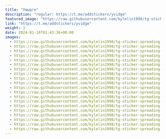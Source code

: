 ```yaml
---
title: "Увыдге"
description: "regular: https://t.me/addstickers/yvidge"
featured_image: "https://raw.githubusercontent.com/kylelin1998/tg-sticker-spreading-worldwide-images/main/img/8af5439b-e354-4d17-b45f-5033e536c7ca.jpg"
link: "https://t.me/addstickers/yvidge"
weight: 3
date: 2024-01-16T01:43:36+08:00
images:
  - https://raw.githubusercontent.com/kylelin1998/tg-sticker-spreading-worldwide-images/main/img/8af5439b-e354-4d17-b45f-5033e536c7ca.jpg
  - https://raw.githubusercontent.com/kylelin1998/tg-sticker-spreading-worldwide-images/main/img/1448194b-c375-4d5a-a1ae-17bbc6869995.jpg
  - https://raw.githubusercontent.com/kylelin1998/tg-sticker-spreading-worldwide-images/main/img/9489b3c3-b1c4-4cd8-b99c-fd459dfcd488.jpg
  - https://raw.githubusercontent.com/kylelin1998/tg-sticker-spreading-worldwide-images/main/img/9d42279a-3ac7-47b1-81a5-f92d9996038c.jpg
  - https://raw.githubusercontent.com/kylelin1998/tg-sticker-spreading-worldwide-images/main/img/58fe8bbd-5c3a-43ee-b1df-50abbb00fce7.jpg
  - https://raw.githubusercontent.com/kylelin1998/tg-sticker-spreading-worldwide-images/main/img/5a4158d0-b4ef-457a-96dd-43a8b8199c60.jpg
  - https://raw.githubusercontent.com/kylelin1998/tg-sticker-spreading-worldwide-images/main/img/13188dcf-81ef-4606-97be-8eea87e89c0f.jpg
  - https://raw.githubusercontent.com/kylelin1998/tg-sticker-spreading-worldwide-images/main/img/9b712623-889c-4764-b334-1fda1ce54e8f.jpg
  - https://raw.githubusercontent.com/kylelin1998/tg-sticker-spreading-worldwide-images/main/img/47eeb218-9007-4e7c-9b2b-630f43a95d8d.jpg
  - https://raw.githubusercontent.com/kylelin1998/tg-sticker-spreading-worldwide-images/main/img/ef63e270-5918-4283-bb2c-82e222180146.jpg
  - https://raw.githubusercontent.com/kylelin1998/tg-sticker-spreading-worldwide-images/main/img/a2e1ebad-5fce-4de1-a450-75c6bbace670.jpg
  - https://raw.githubusercontent.com/kylelin1998/tg-sticker-spreading-worldwide-images/main/img/b742ba77-483b-42b7-ba55-c3bb6cde491e.jpg
  - https://raw.githubusercontent.com/kylelin1998/tg-sticker-spreading-worldwide-images/main/img/6fc2e7f9-4b1d-4076-a8df-7bb498ab6b8f.jpg
  - https://raw.githubusercontent.com/kylelin1998/tg-sticker-spreading-worldwide-images/main/img/bd5d8509-e23b-4f9b-ab60-470306d4dc49.jpg
  - https://raw.githubusercontent.com/kylelin1998/tg-sticker-spreading-worldwide-images/main/img/93d77983-3ccc-4ef7-8f02-20327647cdcd.jpg
  - https://raw.githubusercontent.com/kylelin1998/tg-sticker-spreading-worldwide-images/main/img/1d0bf939-3f11-41ef-9149-fbf054732c71.jpg
  - https://raw.githubusercontent.com/kylelin1998/tg-sticker-spreading-worldwide-images/main/img/16318adf-b7a1-4c58-9ef9-6226ba14849d.jpg
  - https://raw.githubusercontent.com/kylelin1998/tg-sticker-spreading-worldwide-images/main/img/2e8c3ed9-c475-4eaf-a5b6-af3c195dadb4.jpg
  - https://raw.githubusercontent.com/kylelin1998/tg-sticker-spreading-worldwide-images/main/img/7c945c5e-0c30-4699-8a51-94b86df629d9.jpg
  - https://raw.githubusercontent.com/kylelin1998/tg-sticker-spreading-worldwide-images/main/img/bcabbbcb-28b1-41a8-86fc-01e6c480178b.jpg
---
```

